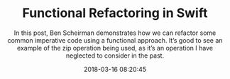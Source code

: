 ---
title: "Functional Refactoring in Swift"
subtitle: "In this post, Ben Scheirman demonstrates how we can refactor some common imperative code using a functional approach. It’s good to see an example of the zip operation being used, as it’s an operation I have neglected to consider in the past."
tags: ["functional","refactor"]
link: "https://benscheirman.com/2018/02/functional-refactoring-in-swift/"
date: "2018-03-16 08:20:45"
---